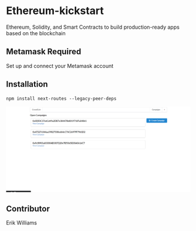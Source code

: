# Ethereum-kickstart

 Ethereum, Solidity, and Smart Contracts to build production-ready apps based on the blockchain
 
 ## Metamask Required
 
 Set up and connect your Metamask account
 
 ## Installation
 
 ```
 npm install next-routes --legacy-peer-deps
 
 ```
 
 ![Screenshot](kick.png)
 
 ## Contributor
 Erik Williams
